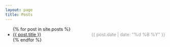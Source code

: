```yaml
---
layout: page
title: Posts
---
```


<ul>
  {% for post in site.posts %}
    <li style="">
      <a href="{{ post.url }}">{{ post.title }}</a>
      <span style="color: #9a9a9a; float: right">
        {{ post.date | date: "%d %B %Y" }}
      </span>
    </li>
  {% endfor %}
</ul>
